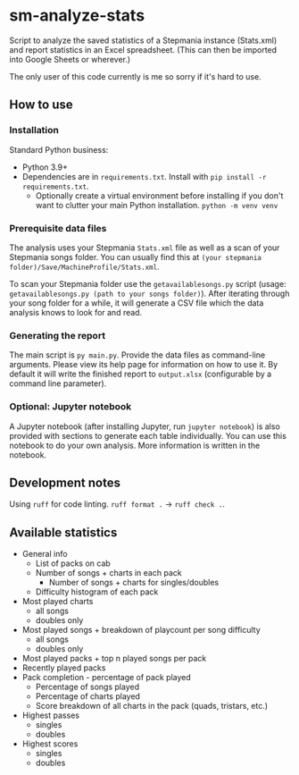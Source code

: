 # sm-analyze-stats

Script to analyze the saved statistics of a Stepmania instance (Stats.xml) and report statistics in an Excel spreadsheet. (This can then be imported into Google Sheets or wherever.)

The only user of this code currently is me so sorry if it's hard to use.


## How to use

### Installation

Standard Python business:
  * Python 3.9+
  * Dependencies are in `requirements.txt`. Install with `pip install -r requirements.txt`.
    * Optionally create a virtual environment before installing if you don't want to clutter your main Python installation. `python -m venv venv`

### Prerequisite data files

The analysis uses your Stepmania `Stats.xml` file as well as a scan of your Stepmania songs folder. You can usually find this at `(your stepmania folder)/Save/MachineProfile/Stats.xml`.

To scan your Stepmania folder use the `getavailablesongs.py` script (usage: `getavailablesongs.py (path to your songs folder)`). After iterating through your song folder for a while, it will generate a CSV file which the data analysis knows to look for and read.

### Generating the report

The main script is `py main.py`. Provide the data files as command-line arguments. Please view its help page for information on how to use it. By default it will write the finished report to `output.xlsx` (configurable by a command line parameter).

### Optional: Jupyter notebook

A Jupyter notebook (after installing Jupyter, run `jupyter notebook`) is also provided with sections to generate each table individually. You can use this notebook to do your own analysis. More information is written in the notebook.

## Development notes

Using `ruff` for code linting. `ruff format .` -> `ruff check .`.

## Available statistics

 * General info
   * List of packs on cab
   * Number of songs + charts in each pack 
     * Number of songs + charts for singles/doubles
   * Difficulty histogram of each pack
 * Most played charts
   * all songs
   * doubles only
 * Most played songs + breakdown of playcount per song difficulty
   * all songs
   * doubles only
 * Most played packs + top n played songs per pack
 * Recently played packs
 * Pack completion - percentage of pack played
   * Percentage of songs played
   * Percentage of charts played
   * Score breakdown of all charts in the pack (quads, tristars, etc.)
 * Highest passes
   * singles
   * doubles
 * Highest scores
   * singles
   * doubles